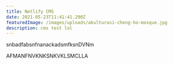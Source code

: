 ```yaml
---
title: Netlify CMS
date: 2021-05-23T11:41:41.290Z
featuredImage: /images/uploads/akulturasi-cheng-ho-mosque.jpg
description: cms test lol
---
```

snbadfabsnfnanackadsmfksnDVNm

AFMANFNVKNKSNKVKLSMCLLA